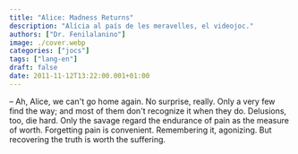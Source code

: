 ```yaml
---
title: "Alice: Madness Returns"
description: "Alícia al país de les meravelles, el videojoc."
authors: ["Dr. Fenilalanino"]
image: ./cover.webp
categories: ["jocs"]
tags: ["lang-en"]
draft: false
date: 2011-11-12T13:22:00.001+01:00
---
```


&ndash; Ah, Alice, we can't go home again. No surprise, really. Only a very few find the way; and most of them don't recognize it when they do. Delusions, too, die hard. Only the savage regard the endurance of pain as the measure of worth. Forgetting pain is convenient. Remembering it, agonizing. But recovering the truth is worth the suffering.
